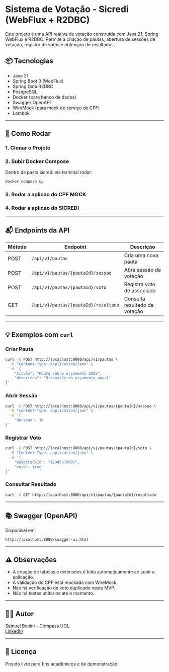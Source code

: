 # Sistema de Votação - Sicredi (WebFlux + R2DBC)

Este projeto é uma API reativa de votação construída com Java 21, Spring WebFlux e R2DBC. Permite a criação de pautas, abertura de sessões de votação, registro de votos e obtenção de resultados.

## 📦 Tecnologias

- Java 21
- Spring Boot 3 (WebFlux)
- Spring Data R2DBC
- PostgreSQL
- Docker (para banco de dados)
- Swagger OpenAPI
- WireMock (para mock de serviço de CPF)
- Lombok

---

## 🚀 Como Rodar

### 1. Clonar o Projeto

### 2. Subir Docker Compose
  Dentro da pasta sicredi via terminal rodar: 
```bash
docker compose up 
```

### 3. Rodar a aplicao do CPF MOCK

### 4. Rodar a aplicao do SICREDI

---

## 📬 Endpoints da API

| Método | Endpoint                              | Descrição                          |
|--------|----------------------------------------|------------------------------------|
| POST   | `/api/v1/pautas`                      | Cria uma nova pauta                |
| POST   | `/api/v1/pautas/{pautaId}/sessao`     | Abre sessão de votação             |
| POST   | `/api/v1/pautas/{pautaId}/voto`       | Registra voto de associado         |
| GET    | `/api/v1/pautas/{pautaId}/resultado`  | Consulta resultado da votação      |

---

## 💡 Exemplos com `curl`

### Criar Pauta

```bash
curl -X POST http://localhost:8080/api/v1/pautas \
  -H "Content-Type: application/json" \
  -d '{
    "titulo": "Pauta sobre orçamento 2025",
    "descricao": "Discussão do orçamento anual"
}'
```

### Abrir Sessão

```bash
curl -X POST http://localhost:8080/api/v1/pautas/{pautaId}/sessao \
  -H "Content-Type: application/json" \
  -d '{
    "duracao": 10
}'
```

### Registrar Voto

```bash
curl -X POST http://localhost:8080/api/v1/pautas/{pautaId}/voto \
  -H "Content-Type: application/json" \
  -d '{
    "associadoId": "12345678901",
    "voto": true
}'
```

### Consultar Resultado

```bash
curl -X GET http://localhost:8080/api/v1/pautas/{pautaId}/resultado
```

---

## 📚 Swagger (OpenAPI)

Disponível em:

```
http://localhost:8080/swagger-ui.html
```

---

## ⚠️ Observações

- A criação de tabelas e extensões é feita automaticamente ao subir a aplicação.
- A validação do CPF está mockada com WireMock.
- Não há verificação de voto duplicado neste MVP.
- Não há testes unitarios até o momento.

---

## 🧑‍💻 Autor

Samuel Bonini – Compass UOL  
[LinkedIn](https://www.linkedin.com/in/samuelbonini)

---

## 📄 Licença

Projeto livre para fins acadêmicos e de demonstração.
